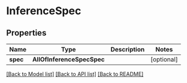 # InferenceSpec

## Properties
Name | Type | Description | Notes
------------ | ------------- | ------------- | -------------
**spec** | **AllOfInferenceSpecSpec** |  | [optional] 

[[Back to Model list]](../README.md#documentation-for-models) [[Back to API list]](../README.md#documentation-for-api-endpoints) [[Back to README]](../README.md)

